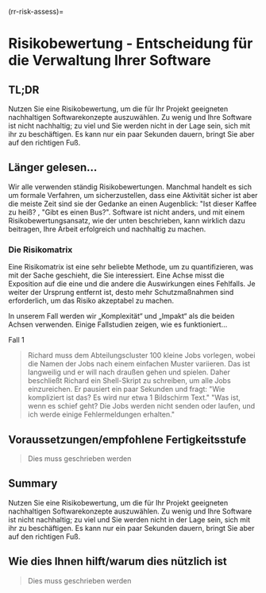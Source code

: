 (rr-risk-assess)=
# Risikobewertung - Entscheidung für die Verwaltung Ihrer Software

## TL;DR
Nutzen Sie eine Risikobewertung, um die für Ihr Projekt geeigneten nachhaltigen Softwarekonzepte auszuwählen. Zu wenig und Ihre Software ist nicht nachhaltig; zu viel und Sie werden nicht in der Lage sein, sich mit ihr zu beschäftigen. Es kann nur ein paar Sekunden dauern, bringt Sie aber auf den richtigen Fuß.

## Länger gelesen…
Wir alle verwenden ständig Risikobewertungen. Manchmal handelt es sich um formale Verfahren, um sicherzustellen, dass eine Aktivität sicher ist aber die meiste Zeit sind sie der Gedanke an einen Augenblick: "Ist dieser Kaffee zu heiß? , "Gibt es einen Bus?". Software ist nicht anders, und mit einem Risikobewertungsansatz, wie der unten beschrieben, kann wirklich dazu beitragen, Ihre Arbeit erfolgreich und nachhaltig zu machen.

### Die Risikomatrix
Eine Risikomatrix ist eine sehr beliebte Methode, um zu quantifizieren, was mit der Sache geschieht, die Sie interessiert. Eine Achse misst die Exposition auf die eine und die andere die Auswirkungen eines Fehlfalls. Je weiter der Ursprung entfernt ist, desto mehr Schutzmaßnahmen sind erforderlich, um das Risiko akzeptabel zu machen.

In unserem Fall werden wir „Komplexität“ und „Impakt“ als die beiden Achsen verwenden. Einige Fallstudien zeigen, wie es funktioniert…

Fall 1

> Richard muss dem Abteilungscluster 100 kleine Jobs vorlegen, wobei die Namen der Jobs nach einem einfachen Muster variieren. Das ist langweilig und er will nach draußen gehen und spielen. Daher beschließt Richard ein Shell-Skript zu schreiben, um alle Jobs einzureichen. Er pausiert ein paar Sekunden und fragt: "Wie kompliziert ist das? Es wird nur etwa 1 Bildschirm Text." "Was ist, wenn es schief geht? Die Jobs werden nicht senden oder laufen, und ich werde einige Fehlermeldungen erhalten."

## Voraussetzungen/empfohlene Fertigkeitsstufe
> Dies muss geschrieben werden

## Summary
Nutzen Sie eine Risikobewertung, um die für Ihr Projekt geeigneten nachhaltigen Softwarekonzepte auszuwählen. Zu wenig und Ihre Software ist nicht nachhaltig; zu viel und Sie werden nicht in der Lage sein, sich mit ihr zu beschäftigen. Es kann nur ein paar Sekunden dauern, bringt Sie aber auf den richtigen Fuß.

## Wie dies Ihnen hilft/warum dies nützlich ist
> Dies muss geschrieben werden
